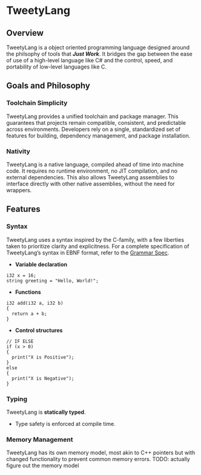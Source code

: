 # TweetyLang

## Overview
TweetyLang is a object oriented programming language designed around the philsophy of tools that ***Just Work***. It bridges the gap between the ease of use of a high-level language like C# and the control, speed, and portability of low-level languages like C.

## Goals and Philosophy
### Toolchain Simplicity
TweetyLang provides a unified toolchain and package manager. This guarantees that projects remain compatible, consistent, and predictable across environments. Developers rely on a single, standardized set of features for building, dependency management, and package installation.

### Nativity
TweetyLang is a native language, compiled ahead of time into machine code. It requires no runtime environment, no JIT compilation, and no external dependencies. This also allows TweetyLang assemblies to interface directly with other native assemblies, without the need for wrappers.

## Features
### Syntax
TweetyLang uses a syntax inspired by the C-family, with a few liberties taken to prioritize clarity and explicitness. For a complete specification of TweetyLang’s syntax in EBNF format, refer to the [Grammar Spec](Grammar.md).

- **Variable declaration**
```Tweety
i32 x = 16;
string greeting = "Hello, World!";
```

- **Functions**
```Tweety
i32 add(i32 a, i32 b)
{
  return a + b;
}
```

- **Control structures**
```Tweety
// IF ELSE
if (x > 0)
{
  print("X is Positive");
}
else
{
  print("X is Negative");
}
```

### Typing
TweetyLang is **statically typed**.
- Type safety is enforced at compile time.

### Memory Management
TweetyLang has its own memory model, most akin to C++ pointers but with changed functionality to prevent common memory errors.
TODO: actually figure out the memory model
